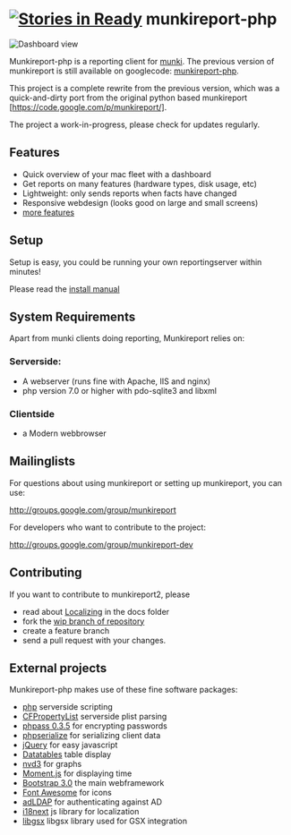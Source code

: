 [![Stories in Ready](https://badge.waffle.io/munkireport/munkireport-php.png?label=ready&title=Ready)](https://waffle.io/munkireport/munkireport-php)
munkireport-php
===============

![Dashboard view](https://github.com/munkireport/munkireport-php/wiki/assets/pics/dashboard.png)

Munkireport-php is a reporting client for [munki](https://github.com/munki/munki/). The previous version of munkireport is still available on googlecode: [munkireport-php](https://code.google.com/p/munkireport-php/).

This project is a complete rewrite from the previous version, which was a quick-and-dirty port from the original python based munkireport [https://code.google.com/p/munkireport/]. 

The project a work-in-progress, please check for updates regularly.

Features
---

* Quick overview of your mac fleet with a dashboard
* Get reports on many features (hardware types, disk usage, etc)
* Lightweight: only sends reports when facts have changed
* Responsive webdesign (looks good on large and small screens)
* [more features](https://github.com/munkireport/munkireport-php/wiki/Features)

Setup
---

Setup is easy, you could be running your own reportingserver within minutes! 

Please read the [install manual](https://github.com/munkireport/munkireport-php/wiki/Quick-demo)

System Requirements
---

Apart from munki clients doing reporting, Munkireport relies on:

### Serverside:

* A webserver (runs fine with Apache, IIS and nginx)
* php version 7.0 or higher with pdo-sqlite3 and libxml

### Clientside

* a Modern webbrowser

Mailinglists
---

For questions about using munkireport or setting up munkireport, you can use:

http://groups.google.com/group/munkireport

For developers who want to contribute to the project:

http://groups.google.com/group/munkireport-dev

Contributing
---

If you want to contribute to munkireport2, please 

* read about [Localizing](docs/localize.md) in the docs folder
* fork the [wip branch of repository](https://github.com/munkireport/munkireport-php/tree/wip)
* create a feature branch
* send a pull request with your changes.


External projects
---

Munkireport-php makes use of these fine software packages:

* [php](http://php.net) serverside scripting
* [CFPropertyList](https://github.com/rodneyrehm/CFPropertyList) serverside plist parsing
* [phpass 0.3.5](https://github.com/hautelook/phpass) for encrypting passwords
* [phpserialize](https://github.com/sdfsdhgjkbmnmxc/phpserialize) for serializing client data
* [jQuery](http://jquery.com) for easy javascript
* [Datatables](http://datatables.net) table display
* [nvd3](https://github.com/nvd3-community/nvd3) for graphs
* [Moment.js](http://momentjs.com) for displaying time
* [Bootstrap 3.0](http://getbootstrap.com) the main webframework
* [Font Awesome](http://fortawesome.github.io/Font-Awesome/) for icons
* [adLDAP](http://adldap.sourceforge.net) for authenticating against AD
* [i18next](http://i18next.com) js library for localization
* [libgsx](https://github.com/filipp/gsxlib) libgsx library used for GSX integration 



